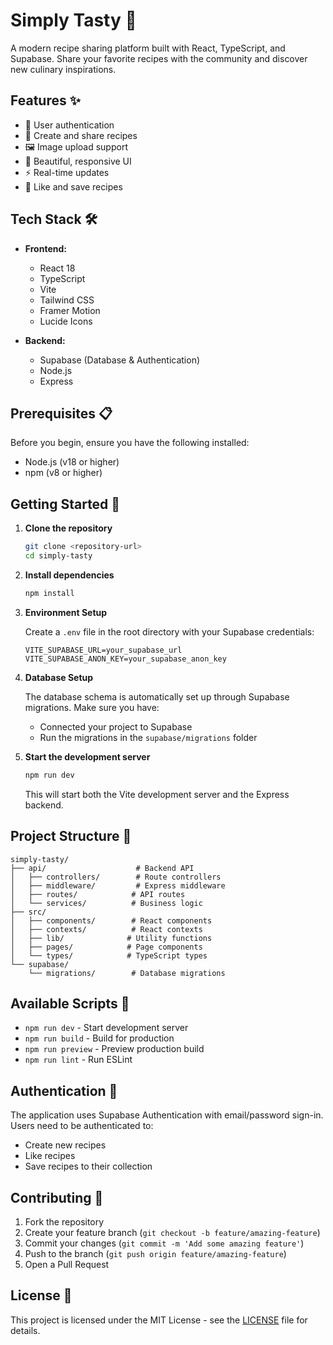 # Simply Tasty 🍳

A modern recipe sharing platform built with React, TypeScript, and Supabase. Share your favorite recipes with the community and discover new culinary inspirations.

## Features ✨

- 🔐 User authentication
- 📝 Create and share recipes
- 🖼️ Image upload support
- 🎨 Beautiful, responsive UI
- ⚡ Real-time updates
- 🌟 Like and save recipes

## Tech Stack 🛠️

- **Frontend:**
  - React 18
  - TypeScript
  - Vite
  - Tailwind CSS
  - Framer Motion
  - Lucide Icons

- **Backend:**
  - Supabase (Database & Authentication)
  - Node.js
  - Express

## Prerequisites 📋

Before you begin, ensure you have the following installed:
- Node.js (v18 or higher)
- npm (v8 or higher)

## Getting Started 🚀

1. **Clone the repository**
   ```bash
   git clone <repository-url>
   cd simply-tasty
   ```

2. **Install dependencies**
   ```bash
   npm install
   ```

3. **Environment Setup**
   
   Create a `.env` file in the root directory with your Supabase credentials:
   ```env
   VITE_SUPABASE_URL=your_supabase_url
   VITE_SUPABASE_ANON_KEY=your_supabase_anon_key
   ```

4. **Database Setup**
   
   The database schema is automatically set up through Supabase migrations. Make sure you have:
   - Connected your project to Supabase
   - Run the migrations in the `supabase/migrations` folder

5. **Start the development server**
   ```bash
   npm run dev
   ```

   This will start both the Vite development server and the Express backend.

## Project Structure 📁

```
simply-tasty/
├── api/                    # Backend API
│   ├── controllers/        # Route controllers
│   ├── middleware/         # Express middleware
│   ├── routes/            # API routes
│   └── services/          # Business logic
├── src/
│   ├── components/        # React components
│   ├── contexts/          # React contexts
│   ├── lib/              # Utility functions
│   ├── pages/            # Page components
│   └── types/            # TypeScript types
└── supabase/
    └── migrations/        # Database migrations
```

## Available Scripts 📜

- `npm run dev` - Start development server
- `npm run build` - Build for production
- `npm run preview` - Preview production build
- `npm run lint` - Run ESLint

## Authentication 🔑

The application uses Supabase Authentication with email/password sign-in. Users need to be authenticated to:
- Create new recipes
- Like recipes
- Save recipes to their collection

## Contributing 🤝

1. Fork the repository
2. Create your feature branch (`git checkout -b feature/amazing-feature`)
3. Commit your changes (`git commit -m 'Add some amazing feature'`)
4. Push to the branch (`git push origin feature/amazing-feature`)
5. Open a Pull Request

## License 📄

This project is licensed under the MIT License - see the [LICENSE](LICENSE) file for details.